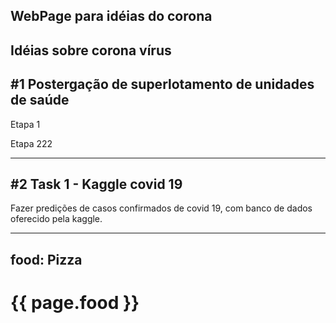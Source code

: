 
WebPage para idéias do corona
---

Idéias sobre corona vírus
---
#1 Postergação de superlotamento de unidades de saúde
---
Etapa 1

Etapa 222

---

#2 Task 1 - Kaggle covid 19
---
Fazer predições de casos confirmados de covid 19, com banco de dados oferecido pela kaggle.

---
food: Pizza
---

<h1>{{ page.food }}</h1>
